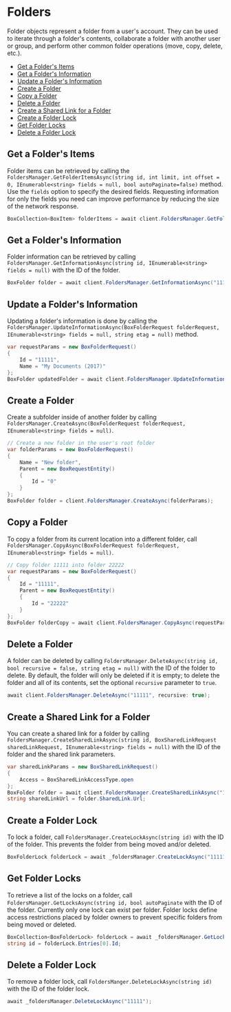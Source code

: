 Folders
=======

Folder objects represent a folder from a user's account. They can be used to
iterate through a folder's contents, collaborate a folder with another user or
group, and perform other common folder operations (move, copy, delete, etc.).

<!-- START doctoc generated TOC please keep comment here to allow auto update -->
<!-- DON'T EDIT THIS SECTION, INSTEAD RE-RUN doctoc TO UPDATE -->


- [Get a Folder's Items](#get-a-folders-items)
- [Get a Folder's Information](#get-a-folders-information)
- [Update a Folder's Information](#update-a-folders-information)
- [Create a Folder](#create-a-folder)
- [Copy a Folder](#copy-a-folder)
- [Delete a Folder](#delete-a-folder)
- [Create a Shared Link for a Folder](#create-a-shared-link-for-a-folder)
- [Create a Folder Lock](#create-a-folder-lock)
- [Get Folder Locks](#get-folder-locks)
- [Delete a Folder Lock](#delete-a-folder-lock)

<!-- END doctoc generated TOC please keep comment here to allow auto update -->

Get a Folder's Items
--------------------

Folder items can be retrieved by calling the
`FoldersManager.GetFolderItemsAsync(string id, int limit, int offset = 0, IEnumerable<string> fields = null, bool autoPaginate=false)`
method. Use the `fields` option to specify the desired fields.
Requesting information for only the fields you need can improve performance by reducing the size of the network response.

<!-- sample get_folders_id_items -->
```c#
BoxCollection<BoxItem> folderItems = await client.FoldersManager.GetFolderItemsAsync("11111", 100);
```

Get a Folder's Information
--------------------------

Folder information can be retrieved by calling
`FoldersManager.GetInformationAsync(string id, IEnumerable<string> fields = null)`
with the ID of the folder.

<!-- sample get_folders_id -->
```c#
BoxFolder folder = await client.FoldersManager.GetInformationAsync("11111");
```

Update a Folder's Information
-----------------------------

Updating a folder's information is done by calling the 
`FoldersManager.UpdateInformationAsync(BoxFolderRequest folderRequest, IEnumerable<string> fields = null, string etag = null)`
method.

<!-- sample put_folders_id -->
```c#
var requestParams = new BoxFolderRequest()
{
    Id = "11111",
    Name = "My Documents (2017)"
};
BoxFolder updatedFolder = await client.FoldersManager.UpdateInformationAsync(requestParams);
```

Create a Folder
---------------

Create a subfolder inside of another folder by calling
`FoldersManager.CreateAsync(BoxFolderRequest folderRequest, IEnumerable<string> fields = null)`.

<!-- sample post_folders -->
```c#
// Create a new folder in the user's root folder
var folderParams = new BoxFolderRequest()
{
    Name = "New folder",
    Parent = new BoxRequestEntity()
    {
        Id = "0"
    }
};
BoxFolder folder = client.FoldersManager.CreateAsync(folderParams);
```

Copy a Folder
-------------

To copy a folder from its current location into a different folder, call
`FoldersManager.CopyAsync(BoxFolderRequest folderRequest, IEnumerable<string> fields = null)`.

<!-- sample post_folders_id_copy -->
```c#
// Copy folder 11111 into folder 22222
var requestParams = new BoxFolderRequest()
{
    Id = "11111",
    Parent = new BoxRequestEntity()
    {
        Id = "22222"
    }
};
BoxFolder folderCopy = await client.FoldersManager.CopyAsync(requestParams);
```

Delete a Folder
---------------

A folder can be deleted by calling `FoldersManager.DeleteAsync(string id, bool recursive = false, string etag = null)`
with the ID of the folder to delete.  By default, the folder will only be deleted if it is empty; to delete the
folder and all of its contents, set the optional `recursive` parameter to `true`.

<!-- sample delete_folders_id -->
```c#
await client.FoldersManager.DeleteAsync("11111", recursive: true);
```

Create a Shared Link for a Folder
---------------------------------

You can create a shared link for a folder by calling
`FoldersManager.CreateSharedLinkAsync(string id, BoxSharedLinkRequest sharedLinkRequest, IEnumerable<string> fields = null)`
with the ID of the folder and the shared link parameters.

<!-- sample put_folders_id_shared_link_create -->
```c#
var sharedLinkParams = new BoxSharedLinkRequest()
{
    Access = BoxSharedLinkAccessType.open
};
BoxFolder folder = await client.FoldersManager.CreateSharedLinkAsync("11111", sharedLinkParams);
string sharedLinkUrl = folder.SharedLink.Url;
```

Create a Folder Lock
-------------

To lock a folder, call
`FoldersManager.CreateLockAsync(string id)`
with the ID of the folder. This prevents the folder from being moved and/or deleted.

```c#
BoxFolderLock folderLock = await _foldersManager.CreateLockAsync("11111");
```

Get Folder Locks
-------------------------

To retrieve a list of the locks on a folder, call
`FoldersManager.GetLocksAsync(string id, bool autoPaginate`
with the ID of the folder. Currently only one lock can exist per folder. Folder locks define access restrictions placed by folder owners to prevent specific folders from being moved or deleted.

```c#
BoxCollection<BoxFolderLock> folderLock = await _foldersManager.GetLocksAsync("11111");
string id = folderLock.Entries[0].Id;
```

Delete a Folder Lock
------------------

To remove a folder lock, call
`FoldersManger.DeleteLockAsync(string id)`
with the ID of the folder lock.

```c#
await _foldersManager.DeleteLockAsync("11111");
```
